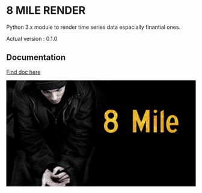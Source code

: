 # 8 MILE RENDER

Python 3.x module to render time series data espacially finantial ones.

Actual version : 0.1.0

## Documentation

[Find doc here](https://google.com)


![](img/8mile.jpg)